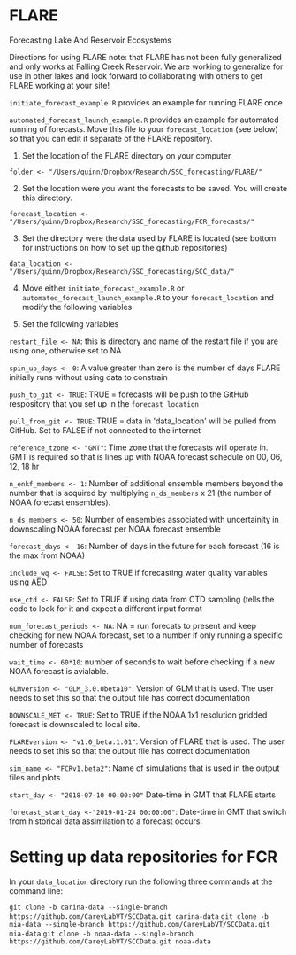 # FLARE
Forecasting Lake And Reservoir Ecosystems

Directions for using FLARE
note: that FLARE has not been fully generalized and only works at Falling Creek Reservoir.  We are working to generalize for use in other lakes and look forward to collaborating with others to get FLARE working at your site!


`initiate_forecast_example.R` provides an example for running FLARE once

`automated_forecast_launch_example.R` provides an example for automated running of forecasts.  Move this file to your `forecast_location` (see below) so that you can edit it separate of the FLARE repository.  

1) Set the location of the FLARE directory on your computer

`folder <- "/Users/quinn/Dropbox/Research/SSC_forecasting/FLARE/"`

2) Set the location were you want the forecasts to be saved.  You will create this directory.

`forecast_location <- "/Users/quinn/Dropbox/Research/SSC_forecasting/FCR_forecasts/"`

3) Set the directory were the data used by FLARE is located (see bottom for instructions on how to set up the github repositories)

`data_location <- "/Users/quinn/Dropbox/Research/SSC_forecasting/SCC_data/"`

4) Move either `initiate_forecast_example.R` or `automated_forecast_launch_example.R` to your `forecast_location` and modify the following variables.

5) Set the following variables 

`restart_file <- NA`: this is directory and name of the restart file if you are using one, otherwise set to NA

`spin_up_days <- 0`: A value greater than zero is the number of days FLARE initially runs without using data to constrain

`push_to_git <- TRUE`: TRUE = forecasts will be push to the GitHub respository that you set up in the  `forecast_location`

`pull_from_git <- TRUE`: TRUE = data in 'data_location' will be pulled from GitHub. Set to FALSE if not connected to the internet

`reference_tzone <- "GMT"`: Time zone that the forecasts will operate in.  GMT is required so that is lines up with NOAA forecast schedule on 00, 06, 12, 18 hr

`n_enkf_members <- 1`: Number of additional ensemble members beyond the number that is acquired by multiplying `n_ds_members` x 21 (the number of NOAA forecast ensembles). 

`n_ds_members <- 50`: Number of ensembles associated with uncertainity in downscaling NOAA forecast per NOAA forecast ensemble

`forecast_days <- 16`: Number of days in the future for each forecast (16 is the max from NOAA)

`include_wq <- FALSE`: Set to TRUE if forecasting water quality variables using AED

`use_ctd <- FALSE`: Set to TRUE if using data from CTD sampling (tells the code to look for it and expect a different input format

`num_forecast_periods <- NA`: NA = run forecats to present and keep checking for new NOAA forecast, set to a number if only running a specific number of forecasts

`wait_time <- 60*10`: number of seconds to wait before checking if a new NOAA forecast is avialable.

`GLMversion <- "GLM_3.0.0beta10"`: Version of GLM that is used.  The user needs to set this so that the output file has correct documentation

`DOWNSCALE_MET <- TRUE`: Set to TRUE if the NOAA 1x1 resolution gridded forecast is downscaled to local site.

`FLAREversion <- "v1.0_beta.1.01"`: Version of FLARE that is used. The user needs to set this so that the output file has correct documentation

`sim_name <- "FCRv1.beta2"`: Name of simulations that is used in the output files and plots 

`start_day <- "2018-07-10 00:00:00"` Date-time in GMT that FLARE starts

`forecast_start_day <-"2019-01-24 00:00:00"`:  Date-time in GMT that switch from historical data assimilation to a forecast occurs.  

# Setting up data repositories for FCR

In your `data_location` directory run the following three commands at the command line:

`git clone -b carina-data --single-branch https://github.com/CareyLabVT/SCCData.git carina-data`
`git clone -b mia-data --single-branch https://github.com/CareyLabVT/SCCData.git mia-data`
`git clone -b noaa-data --single-branch https://github.com/CareyLabVT/SCCData.git noaa-data`


